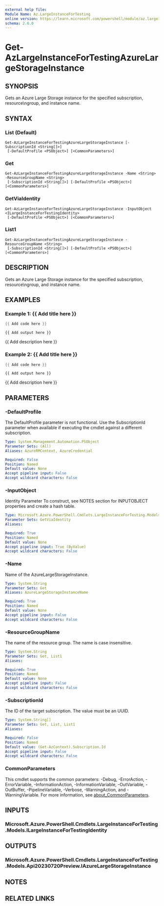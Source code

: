 ```yaml
---
external help file:
Module Name: Az.LargeInstanceForTesting
online version: https://learn.microsoft.com/powershell/module/az.largeinstancefortesting/get-azlargeinstancefortestingazurelargestorageinstance
schema: 2.0.0
---
```


# Get-AzLargeInstanceForTestingAzureLargeStorageInstance

## SYNOPSIS
Gets an Azure Large Storage instance for the specified subscription, resource\ngroup, and instance name.

## SYNTAX

### List (Default)
```
Get-AzLargeInstanceForTestingAzureLargeStorageInstance [-SubscriptionId <String[]>]
 [-DefaultProfile <PSObject>] [<CommonParameters>]
```

### Get
```
Get-AzLargeInstanceForTestingAzureLargeStorageInstance -Name <String> -ResourceGroupName <String>
 [-SubscriptionId <String[]>] [-DefaultProfile <PSObject>] [<CommonParameters>]
```

### GetViaIdentity
```
Get-AzLargeInstanceForTestingAzureLargeStorageInstance -InputObject <ILargeInstanceForTestingIdentity>
 [-DefaultProfile <PSObject>] [<CommonParameters>]
```

### List1
```
Get-AzLargeInstanceForTestingAzureLargeStorageInstance -ResourceGroupName <String>
 [-SubscriptionId <String[]>] [-DefaultProfile <PSObject>] [<CommonParameters>]
```

## DESCRIPTION
Gets an Azure Large Storage instance for the specified subscription, resource\ngroup, and instance name.

## EXAMPLES

### Example 1: {{ Add title here }}
```powershell
{{ Add code here }}
```

```output
{{ Add output here }}
```

{{ Add description here }}

### Example 2: {{ Add title here }}
```powershell
{{ Add code here }}
```

```output
{{ Add output here }}
```

{{ Add description here }}

## PARAMETERS

### -DefaultProfile
The DefaultProfile parameter is not functional.
Use the SubscriptionId parameter when available if executing the cmdlet against a different subscription.

```yaml
Type: System.Management.Automation.PSObject
Parameter Sets: (All)
Aliases: AzureRMContext, AzureCredential

Required: False
Position: Named
Default value: None
Accept pipeline input: False
Accept wildcard characters: False
```

### -InputObject
Identity Parameter
To construct, see NOTES section for INPUTOBJECT properties and create a hash table.

```yaml
Type: Microsoft.Azure.PowerShell.Cmdlets.LargeInstanceForTesting.Models.ILargeInstanceForTestingIdentity
Parameter Sets: GetViaIdentity
Aliases:

Required: True
Position: Named
Default value: None
Accept pipeline input: True (ByValue)
Accept wildcard characters: False
```

### -Name
Name of the AzureLargeStorageInstance.

```yaml
Type: System.String
Parameter Sets: Get
Aliases: AzureLargeStorageInstanceName

Required: True
Position: Named
Default value: None
Accept pipeline input: False
Accept wildcard characters: False
```

### -ResourceGroupName
The name of the resource group.
The name is case insensitive.

```yaml
Type: System.String
Parameter Sets: Get, List1
Aliases:

Required: True
Position: Named
Default value: None
Accept pipeline input: False
Accept wildcard characters: False
```

### -SubscriptionId
The ID of the target subscription.
The value must be an UUID.

```yaml
Type: System.String[]
Parameter Sets: Get, List, List1
Aliases:

Required: False
Position: Named
Default value: (Get-AzContext).Subscription.Id
Accept pipeline input: False
Accept wildcard characters: False
```

### CommonParameters
This cmdlet supports the common parameters: -Debug, -ErrorAction, -ErrorVariable, -InformationAction, -InformationVariable, -OutVariable, -OutBuffer, -PipelineVariable, -Verbose, -WarningAction, and -WarningVariable. For more information, see [about_CommonParameters](http://go.microsoft.com/fwlink/?LinkID=113216).

## INPUTS

### Microsoft.Azure.PowerShell.Cmdlets.LargeInstanceForTesting.Models.ILargeInstanceForTestingIdentity

## OUTPUTS

### Microsoft.Azure.PowerShell.Cmdlets.LargeInstanceForTesting.Models.Api20230720Preview.IAzureLargeStorageInstance

## NOTES

## RELATED LINKS

